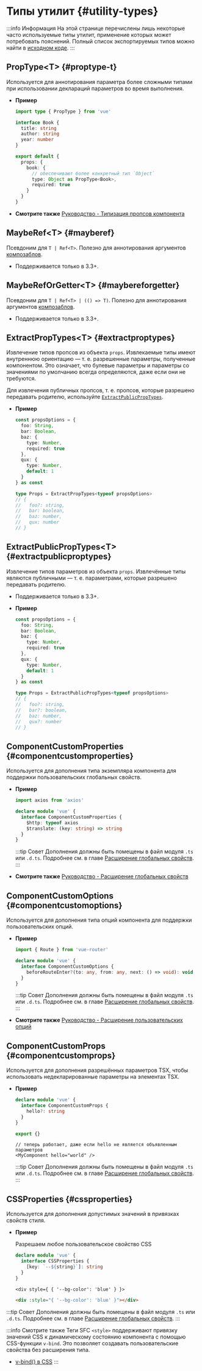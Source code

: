 # Типы утилит {#utility-types}

:::info Информация
На этой странице перечислены лишь некоторые часто используемые типы утилит, применение которых может потребовать пояснений. Полный список экспортируемых типов можно найти в [исходном коде](https://github.com/vuejs/core/blob/main/packages/runtime-core/src/index.ts#L131).
:::

## PropType\<T> {#proptype-t}

Используется для аннотирования параметра более сложными типами при использовании деклараций параметров во время выполнения.

- **Пример**

  ```ts
  import type { PropType } from 'vue'

  interface Book {
    title: string
    author: string
    year: number
  }

  export default {
    props: {
      book: {
        // обеспечивают более конкретный тип `Object`
        type: Object as PropType<Book>,
        required: true
      }
    }
  }
  ```

- **Смотрите также** [Руководство - Типизация пропсов компонента](/guide/typescript/options-api#typing-component-props)

## MaybeRef\<T> {#mayberef}

Псевдоним для `T | Ref<T>`. Полезно для аннотирования аргументов [композаблов](/guide/reusability/composables.html).

- Поддерживается только в 3.3+.

## MaybeRefOrGetter\<T> {#maybereforgetter}

Псевдоним для `T | Ref<T> | (() => T)`. Полезно для аннотирования аргументов [композаблов](/guide/reusability/composables.html).

- Поддерживается только в 3.3+.

## ExtractPropTypes\<T> {#extractproptypes}

Извлечение типов пропсов из объекта `props`. Извлекаемые типы имеют внутреннюю ориентацию — т. е. разрешенные параметры, полученные компонентом. Это означает, что булевые параметры и параметры со значениями по умолчанию всегда определяются, даже если они не требуются.

Для извлечения публичных пропсов, т. е. пропсов, которые разрешено передавать родителю, используйте [`ExtractPublicPropTypes`](#extractpublicproptypes).

- **Пример**

  ```ts
  const propsOptions = {
    foo: String,
    bar: Boolean,
    baz: {
      type: Number,
      required: true
    },
    qux: {
      type: Number,
      default: 1
    }
  } as const

  type Props = ExtractPropTypes<typeof propsOptions>
  // {
  //   foo?: string,
  //   bar: boolean,
  //   baz: number,
  //   qux: number
  // }
  ```

## ExtractPublicPropTypes\<T> {#extractpublicproptypes}

Извлечение типов параметров из объекта `props`. Извлечённые типы являются публичными — т. е. параметрами, которые разрешено передавать родителю.

- Поддерживается только в 3.3+.

- **Пример**

  ```ts
  const propsOptions = {
    foo: String,
    bar: Boolean,
    baz: {
      type: Number,
      required: true
    },
    qux: {
      type: Number,
      default: 1
    }
  } as const

  type Props = ExtractPublicPropTypes<typeof propsOptions>
  // {
  //   foo?: string,
  //   bar?: boolean,
  //   baz: number,
  //   qux?: number
  // }
  ```

## ComponentCustomProperties {#componentcustomproperties}

Используется для дополнения типа экземпляра компонента для поддержки пользовательских глобальных свойств.

- **Пример**

  ```ts
  import axios from 'axios'

  declare module 'vue' {
    interface ComponentCustomProperties {
      $http: typeof axios
      $translate: (key: string) => string
    }
  }
  ```

  :::tip Совет
  Дополнения должны быть помещены в файл модуля `.ts` или `.d.ts`. Подробнее см. в главе [Расширение глобальных свойств](/guide/typescript/options-api#augmenting-global-properties).
  :::

- **Смотрите также** [Руководство - Расширение глобальных свойств](/guide/typescript/options-api#augmenting-global-properties)

## ComponentCustomOptions {#componentcustomoptions}

Используется для дополнения типа опций компонента для поддержки пользовательских опций.

- **Пример**

  ```ts
  import { Route } from 'vue-router'

  declare module 'vue' {
    interface ComponentCustomOptions {
      beforeRouteEnter?(to: any, from: any, next: () => void): void
    }
  }
  ```

  :::tip Совет
  Дополнения должны быть помещены в файл модуля `.ts` или `.d.ts`. Подробнее см. в главе [Расширение глобальных свойств](/guide/typescript/options-api#augmenting-global-properties).
  :::

- **Смотрите также** [Руководство - Расширение пользовательских опций](/guide/typescript/options-api#augmenting-custom-options)

## ComponentCustomProps {#componentcustomprops}

Используется для дополнения разрешённых параметров TSX, чтобы использовать недекларированные параметры на элементах TSX.

- **Пример**

  ```ts
  declare module 'vue' {
    interface ComponentCustomProps {
      hello?: string
    }
  }

  export {}
  ```

  ```tsx
  // теперь работает, даже если hello не является объявленным параметров
  <MyComponent hello="world" />
  ```

  :::tip Совет
  Дополнения должны быть помещены в файл модуля `.ts` или `.d.ts`. Подробнее см. в главе [Расширение глобальных свойств](/guide/typescript/options-api#augmenting-global-properties).
  :::

## CSSProperties {#cssproperties}

Используется для дополнения допустимых значений в привязках свойств стиля.

- **Пример**

  Разрешаем любое пользовательское свойство CSS

  ```ts
  declare module 'vue' {
    interface CSSProperties {
      [key: `--${string}`]: string
    }
  }
  ```

  ```tsx
  <div style={ { '--bg-color': 'blue' } }>
  ```

  ```html
  <div :style="{ '--bg-color': 'blue' }"></div>
  ```

:::tip Совет
Дополнения должны быть помещены в файл модуля `.ts` или `.d.ts`. Подробнее см. в главе [Расширение глобальных свойств](/guide/typescript/options-api#augmenting-global-properties).
:::

:::info Смотрите также
Теги SFC `<style>` поддерживают привязку значений CSS к динамическому состоянию компонента с помощью CSS-функции `v-bind`. Это позволяет создавать пользовательские свойства без расширения типа.

- [v-bind() в CSS](/api/sfc-css-features#v-bind-in-css)
  :::
